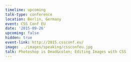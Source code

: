```yaml
---
timeline: upcoming
talk-type: conference
location: Berlin, Germany
event: CSS Conf EU
date: '2015-09-26'
upcoming: false
hidden: true
event-link: http://2015.cssconf.eu/
image: ../images/speaking/cssconfeu.jpg
talk: Photoshop is Dead&colon; Editing Images with CSS
---
```

